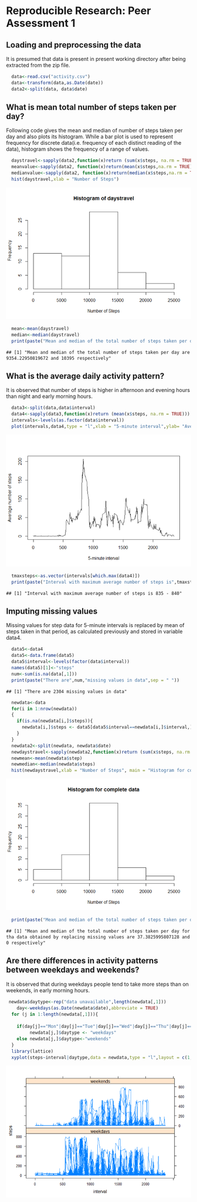 # Reproducible Research: Peer Assessment 1


## Loading and preprocessing the data
  It is presumed that data is present in present working directory after being extracted from the zip file.


```r
  data<-read.csv("activity.csv")
  data<-transform(data,as.Date(date))
  data2<-split(data, data$date)
```

## What is mean total number of steps taken per day?
 Following code gives the mean and median of number of steps taken per day and also plots its histogram.
  While a bar plot is used to represent frequency for discrete data(i.e. frequency of each distinct reading of the data), histogram shows the frequency of a range of values.  


```r
  daystravel<-sapply(data2,function(x)return (sum(x$steps, na.rm = TRUE)))
  meanvalue<-sapply(data2, function(x)return(mean(x$steps,na.rm = TRUE)))
  medianvalue<-sapply(data2, function(x)return(median(x$steps,na.rm = TRUE)))
  hist(daystravel,xlab = "Number of Steps")
```

![](PA1_template_files/figure-html/unnamed-chunk-2-1.png) 

```r
  mean<-mean(daystravel)
  median<-median(daystravel)
  print(paste("Mean and median of the total number of steps taken per day are",mean,"and",median,"respectively", sep = " "))
```

```
## [1] "Mean and median of the total number of steps taken per day are 9354.22950819672 and 10395 respectively"
```


## What is the average daily activity pattern?
 It is observed that number of steps is higher in afternoon and evening hours than night and early morning hours.


```r
  data3<-split(data,data$interval)
  data4<-sapply(data3,function(x)return (mean(x$steps, na.rm = TRUE)))
  intervals<-levels(as.factor(data$interval))
  plot(intervals,data4,type = "l",xlab = "5-minute interval",ylab= "Average number of steps")
```

![](PA1_template_files/figure-html/unnamed-chunk-3-1.png) 

```r
  tmaxsteps<-as.vector(intervals[which.max(data4)])
  print(paste("Interval with maximum average number of steps is",tmaxsteps, "-" ,as.numeric(tmaxsteps)+5))
```

```
## [1] "Interval with maximum average number of steps is 835 - 840"
```


## Imputing missing values
Missing values for step data for 5-minute intervals is replaced by mean of steps taken in that period, as calculated previously and stored in variable data4. 


```r
  data5<-data4
  data5<-data.frame(data5)
  data5$interval<-levels(factor(data$interval))
  names(data5)[1]<-"steps"
  num<-sum(is.na(data[,1]))
  print(paste("There are",num,"missing values in data",sep = " "))
```

```
## [1] "There are 2304 missing values in data"
```

```r
  newdata<-data
  for(i in 1:nrow(newdata))
  {
    if(is.na(newdata[i,]$steps)){
      newdata[i,]$steps <- data5[data5$interval==newdata[i,]$interval,]$steps
    }
  }
  newdata2<-split(newdata, newdata$date)
  newdaystravel<-sapply(newdata2,function(x)return (sum(x$steps, na.rm = TRUE)))
  newmean<-mean(newdata$step)
  newmedian<-median(newdata$steps)
  hist(newdaystravel,xlab = "Number of Steps", main = "Histogram for complete data")
```

![](PA1_template_files/figure-html/unnamed-chunk-4-1.png) 

```r
  print(paste("Mean and median of the total number of steps taken per day for tha data obtained by replacing missing values are",newmean,"and",newmedian,"respectively",sep = " "))
```

```
## [1] "Mean and median of the total number of steps taken per day for tha data obtained by replacing missing values are 37.3825995807128 and 0 respectively"
```

## Are there differences in activity patterns between weekdays and weekends?
It is observed that during weekdays people tend to take more steps than on weekends, in early morning hours.


```r
 newdata$daytype<-rep("data unavailable",length(newdata[,1]))
    day<-weekdays(as.Date(newdata$date),abbreviate = TRUE)
  for (j in 1:length(newdata[,1])){
  
    if(day[j]=="Mon"|day[j]=="Tue"|day[j]=="Wed"|day[j]=="Thu"|day[j]=="Fri")
         newdata[j,]$daytype <- "weekdays"
    else newdata[j,]$daytype<-"weekends"
  }
  library(lattice)
  xyplot(steps~interval|daytype,data = newdata,type = "l",layout = c(1,2))
```

![](PA1_template_files/figure-html/unnamed-chunk-5-1.png) 

  

